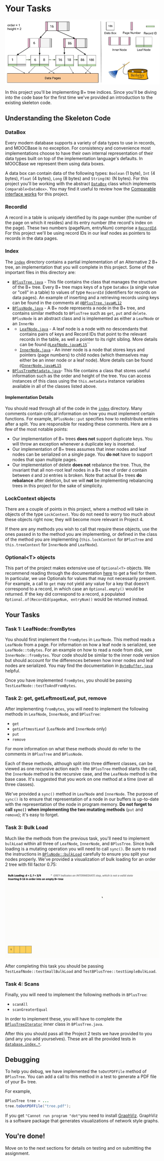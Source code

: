 # Your Tasks

![](../../.gitbook/assets/b_tree.jpg)

In this project you'll be implementing B+ tree indices. Since you'll be diving into the code base for the first time we've provided an introduction to the existing skeleton code.

## Understanding the Skeleton Code

### DataBox

Every modern database supports a variety of data types to use in records, and MOOCBase is no exception. For consistency and convenience most implementations choose to have their own internal representation of their data types built on top of the implementation language's defaults. In MOOCBase we represent them using data boxes.

A data box can contain data of the following types: `Boolean` \(1 byte\), `Int` \(4 bytes\), `Float` \(4 bytes\), `Long` \(8 bytes\) and `String(N)` \(N bytes\). For this project you'll be working with the abstract [`DataBox`](https://github.com/berkeley-cs186/fa20-moocbase/blob/master/src/main/java/edu/berkeley/cs186/database/databox/DataBox.java) class which implements `Comparable<DataBox>`. You may find it useful to review how the [Comparable interface works](https://docs.oracle.com/javase/8/docs/api/java/lang/Comparable.html) for this project.

### RecordId

A record in a table is uniquely identified by its page number \(the number of the page on which it resides\) and its entry number \(the record's index on the page\). These two numbers \(pageNum, entryNum\) comprise a [`RecordId`](https://github.com/berkeley-cs186/fa20-moocbase/blob/master/src/main/java/edu/berkeley/cs186/database/table/RecordId.java). For this project we'll be using record IDs in our leaf nodes as pointers to records in the data pages.

### Index

The [`index`](https://github.com/berkeley-cs186/fa20-moocbase/tree/master/src/test/java/edu/berkeley/cs186/database/index%20) directory contains a partial implementation of an Alternative 2 B+ tree, an implementation that you will complete in this project. Some of the important files in this directory are:

* [`BPlusTree.java`](https://github.com/berkeley-cs186/fa20-moocbase/blob/master/src/main/java/edu/berkeley/cs186/database/index/BPlusTree.java) - This file contains the class that manages the structure of the B+ tree. Every B+ tree maps keys of a type `DataBox` \(a single value or "cell" in a table\) to values of type `RecordId` \(identifiers for records on data pages\). An example of inserting and a retrieving records using keys can be found in the comments at [`@BPlusTree.java#L12`](https://github.com/berkeley-cs186/fa20-moocbase/blob/master/src/main/java/edu/berkeley/cs186/database/index/BPlusTree.java#L124)
* [`BPlusNode.java`](https://github.com/berkeley-cs186/fa20-moocbase/blob/master/src/main/java/edu/berkeley/cs186/database/index/BPlusNode.java) - A B+ node represents a node in the B+ tree, and contains similar methods to `BPlusTree` such as `get`, `put` and `delete`. `BPlusNode` is an abstract class and is implemented as either a `LeafNode` or an `InnerNo`
* * [`LeafNode.java`](https://github.com/berkeley-cs186/fa20-moocbase/blob/master/src/main/java/edu/berkeley/cs186/database/index/LeafNode.java) - A leaf node is a node with no descendants that contains pairs of keys and Record IDs that point to the relevant records in the table, as well a pointer to its right sibling. More details can be found [`@LeafNode.java#L15`](https://github.com/berkeley-cs186/fa20-moocbase/blob/master/src/main/java/edu/berkeley/cs186/database/index/LeafNode.java#L15)\`\`
  * [`InnerNode.java`](https://github.com/berkeley-cs186/fa20-moocbase/blob/master/src/main/java/edu/berkeley/cs186/database/index/InnerNode.java) - An inner node is a node that stores keys and pointers \(page numbers\) to child nodes \(which themselves may either be an inner node or a leaf node\). More details can be found [`@InnerNode.java#L15`](https://github.com/berkeley-cs186/fa20-moocbase/blob/master/src/main/java/edu/berkeley/cs186/database/index/InnerNode.java#L15)
* [`BPlusTreeMetadata.java`](https://github.com/berkeley-cs186/fa20-moocbase/blob/master/src/main/java/edu/berkeley/cs186/database/index/BPlusTreeMetadata.java)- This file contains a class that stores useful information such as the order and height of the tree. You can access instances of this class using the `this.metadata` instance variables available in all of the classes listed above.

#### Implementation Details

You should read through all of the code in the [`index`](https://github.com/berkeley-cs186/fa20-moocbase/tree/master/src/main/java/edu/berkeley/cs186/database/index) directory. Many comments contain critical information on how you must implement certain functions. For example, `BPlusNode::put` specifies how to redistribute entries after a split. You are responsible for reading these comments. Here are a few of the most notable points:

* Our implementation of B+ trees **does not** support duplicate keys. You will throw an exception whenever a duplicate key is inserted.
* Our implementation of B+ trees assumes that inner nodes and leaf nodes can be serialized on a single page. You **do not** have to support nodes that span multiple pages.
* Our implementation of delete **does not** rebalance the tree. Thus, the invariant that all non-root leaf nodes in a B+ tree of order `d` contain between `d` and `2d` entries is broken. Note that actual B+ trees **do rebalance** after deletion, but we will **not** be implementing rebalancing trees in this project for the sake of simplicity.

### LockContext objects

There are a couple of points in this project, where a method will take in objects of the type `LockContext`. You do not need to worry too much about these objects right now; they will become more relevant in Project 4.

If there are any methods you wish to call that require these objects, use the ones passed in to the method you are implementing, or defined in the class of the method you are implementing \(`this.lockContext` for `BPlusTree` and `this.treeContext` for `InnerNode` and `LeafNode`\).

### Optional&lt;T&gt; objects

This part of the project makes extensive use of `Optional<T>` objects. We recommend reading through the documentation [here](https://docs.oracle.com/javase/8/docs/api/java/util/Optional.html) to get a feel for them. In particular, we use Optionals for values that may not necessarily present. For example, a call to `get` may not yield any value for a key that doesn't correspond to a record, in which case an `Optional.empty()` would be returned. If the key did correspond to a record, a populated `Optional.of(RecordId(pageNum, entryNum))` would be returned instead.

## Your Tasks

### Task 1: LeafNode::fromBytes

You should first implement the `fromBytes` in `LeafNode`. This method reads a `LeafNode` from a page. For information on how a leaf node is serialized, see `LeafNode::toBytes`. For an example on how to read a node from disk, see `InnerNode::fromBytes`. Your code should be similar to the inner node version but should account for the differences between how inner nodes and leaf nodes are serialized. You may find the documentation in [`ByteBuffer.java`](https://github.com/berkeley-cs186/fa20-moocbase/blob/master/src/main/java/edu/berkeley/cs186/database/common/ByteBuffer.java#L5) helpful.

Once you have implemented `fromBytes`, you should be passing `TestLeafNode::testToAndFromBytes`.

### Task 2: get, getLeftmostLeaf, put, remove

After implementing `fromBytes`, you will need to implement the following methods in `LeafNode`, `InnerNode`, and `BPlusTree`:

* `get`
* `getLeftmostLeaf` \(`LeafNode` and `InnerNode` only\)
* `put`
* `remove`

For more information on what these methods should do refer to the comments in `BPlusTree` and `BPlusNode`.

Each of these methods, although split into three different classes, can be viewed as one recursive action each - the `BPlusTree` method starts the call, the `InnerNode` method is the recursive case, and the `LeafNode` method is the base case. It's suggested that you work on one method at a time \(over all three classes\).

We've provided a `sync()` method in `LeafNode` and `InnerNode`. The purpose of `sync()` is to ensure that representation of a node in our buffers is up-to-date with the representation of the node in program memory. **Do not forget to call `sync()` when implementing the two mutating methods** \(`put` and `remove`\); it's easy to forget.

### Task 3: Bulk Load

Much like the methods from the previous task, you'll need to implement `bulkLoad` within all three of `LeafNode`, `InnerNode`, and `BPlusTree`. Since bulk loading is a mutating operation you will need to call `sync()`. Be sure to read the instructions in [`BPluNode::bulkLoad`](https://github.com/berkeley-cs186/fa20-moocbase/blob/master/src/main/java/edu/berkeley/cs186/database/index/BPlusNode.java#L139) carefully to ensure you split your nodes properly. We've provided a visualization of bulk loading for an order 2 tree with fill factor 0.75:

![](../../.gitbook/assets/vis.gif)

After completing this task you should be passing `TestLeafNode::testSmallBulkLoad` and `TestBPlusTree::testSimpleBulkLoad`.

### Task 4: Scans

Finally, you will need to implement the following methods in `BPlusTree`:

* `scanAll`
* `scanGreaterEqual`

In order to implement these, you will have to complete the [`BPlusTreeIterator`](https://github.com/berkeley-cs186/fa20-moocbase/blob/master/src/main/java/edu/berkeley/cs186/database/index/BPlusTree.java#L396) inner class in `BPlusTree.java`.

After this you should pass all the Project 2 tests we have provided to you \(and any you add yourselves\). These are all the provided tests in [`database.index.*`](https://github.com/berkeley-cs186/fa20-moocbase/tree/master/src/test/java/edu/berkeley/cs186/database/index).

## Debugging

To help you debug, we have implemented the `toDotPDFFile` method of `BPlusTree`. You can add a call to this method in a test to generate a PDF file of your B+ tree.

For example,

```java
BPlusTree tree = ...
tree.toDotPDFFile("tree.pdf");
```

If you get `"Cannot run program "dot"`you need to install [GraphViz](https://graphviz.gitlab.io/download/). GraphViz is a software package that generates visualizations of network style graphs.

## You're done!

Move on to the next sections for details on testing and on submitting the assignment.


